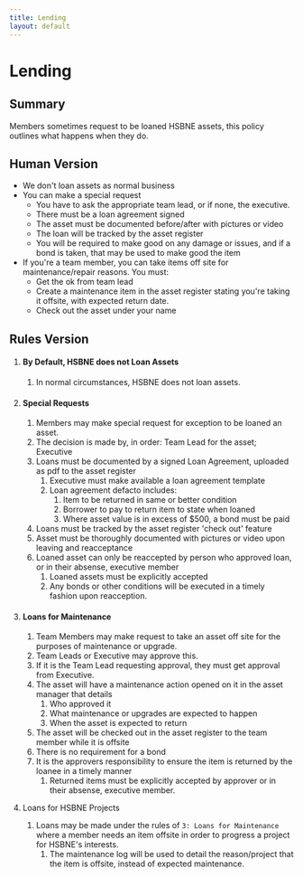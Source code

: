 ```yaml
---
title: Lending
layout: default
---
```


# Lending

## Summary

Members sometimes request to be loaned HSBNE assets, this policy outlines what happens when they do.

## Human Version

* We don't loan assets as normal business
* You can make a special request
    * You have to ask the appropriate team lead, or if none, the executive.
    * There must be a loan agreement signed
    * The asset must be documented before/after with pictures or video
    * The loan will be tracked by the asset register
    * You will be required to make good on any damage or issues, and if a bond is taken, that may be
      used to make good the item
* If you're a team member, you can take items off site for maintenance/repair reasons. You must:
    * Get the ok from team lead
    * Create a maintenance item in the asset register stating you're taking it offsite, with expected return date.
    * Check out the asset under your name

## Rules Version

1. #### By Default, HSBNE does not Loan Assets

    1. In normal circumstances, HSBNE does not loan assets.

2. #### Special Requests

    1. Members may make special request for exception to be loaned an asset.
    2. The decision is made by, in order: Team Lead for the asset; Executive
    3. Loans must be documented by a signed Loan Agreement, uploaded as pdf to the asset register
        1. Executive must make available a loan agreement template
        2. Loan agreement defacto includes:
            1. Item to be returned in same or better condition
            2. Borrower to pay to return item to state when loaned
            3. Where asset value is in excess of $500, a bond must be paid
    4. Loans must be tracked by the asset register 'check out' feature
    5. Asset must be thoroughly documented with pictures or video upon leaving and reacceptance
    6. Loaned asset can only be reaccepted by person who approved loan, or in their absense, executive member
        1. Loaned assets must be explicitly accepted
        2. Any bonds or other conditions will be executed in a timely fashion upon reacception.

3. #### Loans for Maintenance

    1. Team Members may make request to take an asset off site for the purposes of maintenance or upgrade.
    2. Team Leads or Executive may approve this.
    3. If it is the Team Lead requesting approval, they must get approval from Executive.
    4. The asset will have a maintenance action opened on it in the asset manager that details
        1. Who approved it
        2. What maintenance or upgrades are expected to happen
        3. When the asset is expected to return
    5. The asset will be checked out in the asset register to the team member while it is offsite
    6. There is no requirement for a bond
    7. It is the approvers responsibility to ensure the item is returned by the loanee in a timely manner
        1. Returned items must be explicitly accepted by approver or in their absense, executive member.

4. Loans for HSBNE Projects

    1. Loans may be made under the rules of `3: Loans for Maintenance` where a member needs an item offsite
       in order to progress a project for HSBNE's interests.
        1. The maintenance log will be used to detail the reason/project that the item is offsite, instead of
           expected maintenance.
